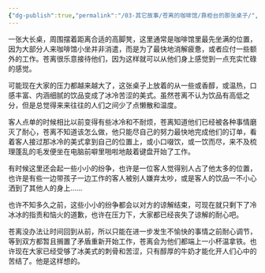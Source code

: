 ```yaml
---
{"dg-publish":true,"permalink":"/03-其它故事/苍离的咖啡馆/靠柜台的那张桌子/","dgPassFrontmatter":true,"noteIcon":"\\！Read Me！\\others\\data\\svg","created":"2024-11-24T14:20:25.000+08:00","updated":"2024-11-24T14:20:25.000+08:00"}
---
```


一张大长桌，周围摆着距离合适的高脚凳，这里通常是咖啡馆里最先坐满的位置，因为大部分人来咖啡馆小坐并非消遣，而是为了最快地消解疲惫，或者应付一些额外的工作。苍离很乐意接待他们，因为这样就可以从他们身上感觉到一点充实忙碌的感觉。

可能现在大家的压力都越来越大了，这张桌子上放着的从一些或香醇，或温热，口感丰富、内涵细腻的饮品变成了冰冷苦涩的美式。虽然苍离不认为饮品有高低之分，但是总觉得来来往往的人们之间少了点懒散和温度。

客人点单的时候相比以前变得有些冰冷和不耐烦，苍离知道他们已经被各种事情磨灭了耐心，苍离不知道该怎么做，他只能尽自己的努力最快地完成他们的订单，看着客人接过那冰冷的美式拿到自己的位置上，或小口啜饮，或一饮而尽，来不及梳理蓬乱的毛发便坐在电脑前噼里啪啦地敲着键盘开始了工作。

有时候这里还会起一些小小的纷争，也许是一位客人觉得别人占了他太多的位置，也许是有些一边带孩子一边工作的客人被别人嫌弃太吵，或是客人的饮品一不小心洒到了其他人的身上...... 

也许不知多久之前，这些小小的纷争都会以对方的谅解结束，可现在就只剩下了冷冰冰的指责和恼火的道歉，也许在压力下，大家都已经丧失了谅解的耐心吧。

苍离没办法让时间回到从前，所以只能在进一步发生不愉快的事情之前耐心调节，等到双方都暂且搁置了矛盾重新开始工作，苍离会为他们都端上一小杯温拿铁。也许现在大家已经受够了冰美式的刺骨和苦涩，只有醇厚的牛奶才能化开人们心中的苦结了。他是这样想的。